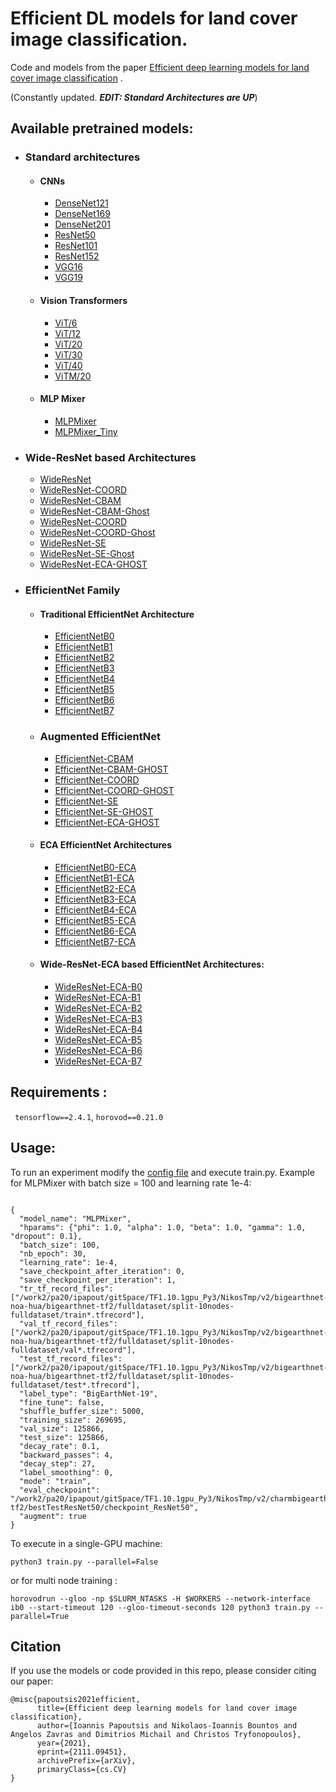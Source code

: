 
# Efficient DL models for land cover image classification.

Code and models from the paper [Efficient deep learning models for land cover image classification](https://arxiv.org/abs/2111.09451) .

(Constantly updated. ***EDIT: Standard Architectures are UP***)

## Available pretrained models:
- ### Standard architectures
  - #### CNNs  
    - [DenseNet121](https://www.dropbox.com/s/idenhh7g4j3vapb/checkpoint_densenet121.zip?dl=0)
    - [DenseNet169](https://www.dropbox.com/s/qh6cnryod7uric7/checkpoint_DenseNet169.zip?dl=0)
    - [DenseNet201](https://www.dropbox.com/s/w0jdbzdamxfyti7/checkpoint_densenet201.zip?dl=0)
    - [ResNet50](https://www.dropbox.com/s/trsojsbjvlpt9jz/checkpoint_resnet50.zip?dl=0)
    - [ResNet101](https://www.dropbox.com/s/sn2s5xtqlq9721j/checkpoint_resnet101.zip?dl=0)
    - [ResNet152](https://www.dropbox.com/s/ukfsg9s8jxjdb64/checkpoint_resnet152.zip?dl=0)
    - [VGG16](https://www.dropbox.com/s/mxx7jm6pleb9ezu/checkpoint_vgg16.zip?dl=0)
    - [VGG19](https://www.dropbox.com/s/u86oos6i6vp0981/checkpoint_vgg19.zip?dl=0)
  - #### Vision Transformers
    - [ViT/6](https://www.dropbox.com/s/e7ae92x5vitp12e/checkpoint_vit_6.zip?dl=0)
    - [ViT/12](https://www.dropbox.com/s/awyw5uz59cu7rh4/checkpoint_vit_12.zip?dl=0)
    - [ViT/20](https://www.dropbox.com/s/nkmqvulbb9wbgdw/checkpoint_vit_20.zip?dl=0)
    - [ViT/30](https://www.dropbox.com/s/uaayeo2ep7mif3p/checkpoint_vit_30.zip?dl=0)
    - [ViT/40](https://www.dropbox.com/s/yyh8dqngk7j52cw/checkpoint_vit_40.zip?dl=0)
    - [ViTM/20](https://www.dropbox.com/s/4gtoqfjyar27g69/checkpoint_vit_m20.zip?dl=0)
  - #### MLP Mixer
    - [MLPMixer](https://www.dropbox.com/s/29lnfpwc0skkirl/checkpoint_MLPMixer.zip?dl=0)
    - [MLPMixer_Tiny](https://www.dropbox.com/s/lqs69eo512xkkt7/checkpoint_MLPMixer_Tiny.zip?dl=0)

-  ### Wide-ResNet based Architectures
    - [WideResNet]()
    - [WideResNet-COORD]()
    - [WideResNet-CBAM]()
    - [WideResNet-CBAM-Ghost]()
    - [WideResNet-COORD]()
    - [WideResNet-COORD-Ghost]()
    - [WideResNet-SE]() 
    - [WideResNet-SE-Ghost]()
    - [WideResNet-ECA-GHOST]()


- ### EfficientNet Family
  - #### Traditional EfficientNet Architecture
    - [EfficientNetB0]()
    - [EfficientNetB1]()
    - [EfficientNetB2]()
    - [EfficientNetB3]()
    - [EfficientNetB4]()
    - [EfficientNetB5]()
    - [EfficientNetB6]()
    - [EfficientNetB7]()
  
  - ### Augmented EfficientNet
    - [EfficientNet-CBAM]()
    - [EfficientNet-CBAM-GHOST]()
    - [EfficientNet-COORD]()
    - [EfficientNet-COORD-GHOST]()
    - [EfficientNet-SE]()
    - [EfficientNet-SE-GHOST]()
    - [EfficientNet-ECA-GHOST]()
    
  - #### ECA EfficientNet Architectures
    -  [EfficientNetB0-ECA]()
    -  [EfficientNetB1-ECA]() 
    -  [EfficientNetB2-ECA]()
    -  [EfficientNetB3-ECA]()
    -  [EfficientNetB4-ECA]()
    -  [EfficientNetB5-ECA]()
    -  [EfficientNetB6-ECA]()
    -  [EfficientNetB7-ECA]()
  
  -  #### Wide-ResNet-ECA based EfficientNet Architectures:
     - [WideResNet-ECA-B0]() 
     - [WideResNet-ECA-B1]()
     - [WideResNet-ECA-B2]()
     - [WideResNet-ECA-B3]()
     - [WideResNet-ECA-B4]()
     - [WideResNet-ECA-B5]()
     - [WideResNet-ECA-B6]()
     - [WideResNet-ECA-B7]()


## Requirements :

```  tensorflow==2.4.1 ```, ``` horovod==0.21.0  ```

## Usage:
  To run an experiment modify the [config file](configs/base.json) and execute train.py. Example for MLPMixer with batch size = 100 and learning rate 1e-4:
  ```

{
    "model_name": "MLPMixer",
    "hparams": {"phi": 1.0, "alpha": 1.0, "beta": 1.0, "gamma": 1.0, "dropout": 0.1},
    "batch_size": 100,
    "nb_epoch": 30,
    "learning_rate": 1e-4,
    "save_checkpoint_after_iteration": 0,
    "save_checkpoint_per_iteration": 1,
    "tr_tf_record_files": ["/work2/pa20/ipapout/gitSpace/TF1.10.1gpu_Py3/NikosTmp/v2/bigearthnet-noa-hua/bigearthnet-tf2/fulldataset/split-10nodes-fulldataset/train*.tfrecord"],
    "val_tf_record_files": ["/work2/pa20/ipapout/gitSpace/TF1.10.1gpu_Py3/NikosTmp/v2/bigearthnet-noa-hua/bigearthnet-tf2/fulldataset/split-10nodes-fulldataset/val*.tfrecord"],
    "test_tf_record_files": ["/work2/pa20/ipapout/gitSpace/TF1.10.1gpu_Py3/NikosTmp/v2/bigearthnet-noa-hua/bigearthnet-tf2/fulldataset/split-10nodes-fulldataset/test*.tfrecord"],
    "label_type": "BigEarthNet-19",
    "fine_tune": false,
    "shuffle_buffer_size": 5000,
    "training_size": 269695,
    "val_size": 125866,
    "test_size": 125866,
    "decay_rate": 0.1,
    "backward_passes": 4,
    "decay_step": 27,
    "label_smoothing": 0,
    "mode": "train",
    "eval_checkpoint": "/work2/pa20/ipapout/gitSpace/TF1.10.1gpu_Py3/NikosTmp/v2/charmbigearth/bigearthnet-tf2/bestTestResNet50/checkpoint_ResNet50",
    "augment": true
}

```

To execute in a single-GPU machine:
```
python3 train.py --parallel=False
```

or for multi node training : 
```
horovodrun --gloo -np $SLURM_NTASKS -H $WORKERS --network-interface ib0 --start-timeout 120 --gloo-timeout-seconds 120 python3 train.py --parallel=True
```

## Citation 

If you use the models or code provided in this repo, please consider citing our paper:
```
@misc{papoutsis2021efficient,
      title={Efficient deep learning models for land cover image classification}, 
      author={Ioannis Papoutsis and Nikolaos-Ioannis Bountos and Angelos Zavras and Dimitrios Michail and Christos Tryfonopoulos},
      year={2021},
      eprint={2111.09451},
      archivePrefix={arXiv},
      primaryClass={cs.CV}
}
```
